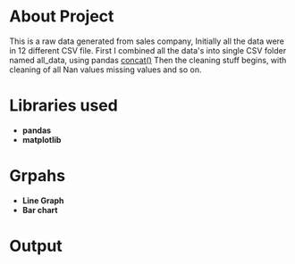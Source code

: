 # About Project
This is a raw data generated from sales company, Initially all the data were in 12 different CSV file.
First I combined all the data's into single CSV folder named all_data, using pandas [concat()](https://pandas.pydata.org/pandas-docs/stable/reference/api/pandas.concat.html) 
Then the cleaning stuff begins, with cleaning of all Nan values missing values and so on.

# Libraries used
 - **pandas**
 - **matplotlib**

# Grpahs
-  **Line Graph**
-  **Bar chart**

# Output
